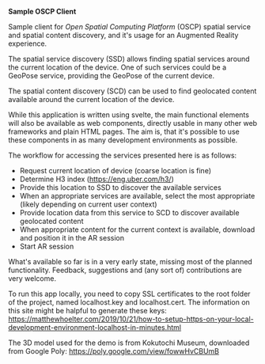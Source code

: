 **Sample OSCP Client**

Sample client for _Open Spatial Computing Platform_ (OSCP) spatial service and 
spatial content discovery, and it's usage for an Augmented Reality experience.

The spatial service discovery (SSD) allows finding spatial services around the 
current location of the device. One of such services could be a GeoPose service, 
providing the GeoPose of the current device.

The spatial content discovery (SCD) can be used to find geolocated content 
available around the current location of the device. 

While this application is written using svelte, the main functional elements
will also be available as web components, directly usable in many other web 
frameworks and plain HTML pages. The aim is, that it's possible to use these
components in as many development environments as possible.

The workflow for accessing the services presented here is as follows:
- Request current location of device (coarse location is fine)
- Determine H3 index (https://eng.uber.com/h3/)
- Provide this location to SSD to discover the available services
- When an appropriate services are available, select the most appropriate 
(likely depending on current user context)
- Provide location data from this service to SCD to discover available 
geolocated content
- When appropriate content for the current context is available, download
and position it in the AR session
- Start AR session

What's available so far is in a very early state, missing most of the planned
functionality. Feedback, suggestions and (any sort of) contributions are very welcome.

To run this app locally, you need to copy SSL certificates to the root folder
of the project, named localhost.key and localhost.cert. The information on
this site might be halpful to generate these keys: 
https://matthewhoelter.com/2019/10/21/how-to-setup-https-on-your-local-development-environment-localhost-in-minutes.html

The 3D model used for the demo is from Kokutochi Museum, downloaded from Google Poly:
       https://poly.google.com/view/fowwHvCBUmB